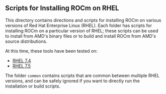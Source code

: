 ## Scripts for Installing ROCm on RHEL

This directory contains directions and scripts for installing ROCm on various versions of Red Hat Enterprise Linux (RHEL). Each folder has scripts for installing ROCm on a particular version of RHEL; these scripts can be used to install from AMD's binary files or to build and install ROCm from AMD's source distributions.

At this time, these tools have been tested on:

- [RHEL 7.4](RHEL_7.4)
- [RHEL 7.5](RHEL_7.5)

The folder `common` contains scripts that are common between multiple RHEL versions, and can be safely ignored if you want to directly run the installation or build scripts.

